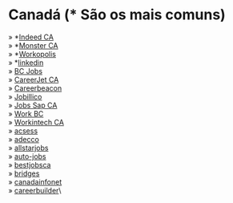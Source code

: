 # Canadá (* São os mais comuns)
  
» *[Indeed CA](https://www.indeed.ca)\
» *[Monster CA](https://www.monster.ca)\
» *[Workopolis](https://www.workopolis.com)\
» *[linkedin](https://www.ca.linkedin.com)\
» [BC Jobs](https://www.bcjobs.ca)\
» [CareerJet CA](https://www.careerjet.ca)\
» [Careerbeacon](https://www.careerbeacon.com)\
» [Jobillico](https://www.jobillico.com)\
» [Jobs Sap CA](https://jobs.sap.com)\
» [Work BC](https://www.workbc.ca)\
» [Workintech CA](https://www.workintech.ca)\
» [acsess](https://www.acsess.org)\
» [adecco](https://www.adecco.ca)\
» [allstarjobs](https://www.allstarjobs.ca)\
» [auto-jobs](https://www.auto-jobs.ca)\
» [bestjobsca](https://www.bestjobsca.com)\
» [bridges](https://www.bridges.com)\
» [canadainfonet](https://www.canadainfonet.org)\
» [careerbuilder](https://www.careerbuilder.ca)\

<!-- www.careerbuilder.ca
www.6figures.com
www.acsess.org
www.adecco.ca
www.allstarjobs.ca
www.auto-jobs.ca
www.bestjobsca.com
www.bridges.com
www.ca.linkedin.com
www.canadainfonet.org
www.canadajobexpo.com
www.canadajobs.com
www.canadiancareers.com
www.canadianjobs.com
www.careego.com
www.careeraim.com
www.careerbeacon.com
www.careeredge.ca
www.careerjet.ca
www.careerkey.com
www.charityvillage.com
www.cisystems.com
www.contactpoint.ca
www.cooljobscanada.com
www.coreservicesinc.com
www.dice.com
www.directjobs.ca
www.educationcanada.com
www.eluta.ca
www.fepsearchgroup.com
www.freshgigs.ca
www.geographyjobs.ca
www.glassdoor.ca
www.gurulink.ca
www.headhuntersdirectory.com
www.helpunlimited.ca
www.higherbracket.ca
www.hirecanada.ca
www.hireimmigrants.ca
www.hodes.com
www.hrinfodesk.com
www.hunt.ca
www.ianmartin.com
www.ictc-ctic.ca
www.indeed.ca
www.inteqna.com
www.jobbank.gc.ca
www.jobforum.ca
www.jobpostcanada.com
www.jobpostings.ca
www.jobs-emplois.gc.ca
www.jobs-open.ca
www.jobs.ca
www.jobs.itworldcanada.com
www.jobshark.com
www.jobsog.com
www.jobspress.com
www.JustTechJobs.com
www.kellyservices.ca
www.mechanicshub.com
www.mediajobsearchcanada.com
www.monster.ca
www.neuvoo.ca
www.prosearchnetworkgroup.com
www.qsic.org
www.quantum.ca
www.randstad.ca
www.resumark.com
www.salesforcesearch.com
www.simplyhired.ca
www.sisystems.com
www.studentsinbusiness.ca
www.talentegg.ca
www.TechCareers.com
www.theladders.com
www.vtrac.com
www.westforcecanada.com
www.workopolis.ca
www.workopolis.com
www.wowjobs.ca
www.youhaveaproject.com
www.youth.gc.ca
 -->
